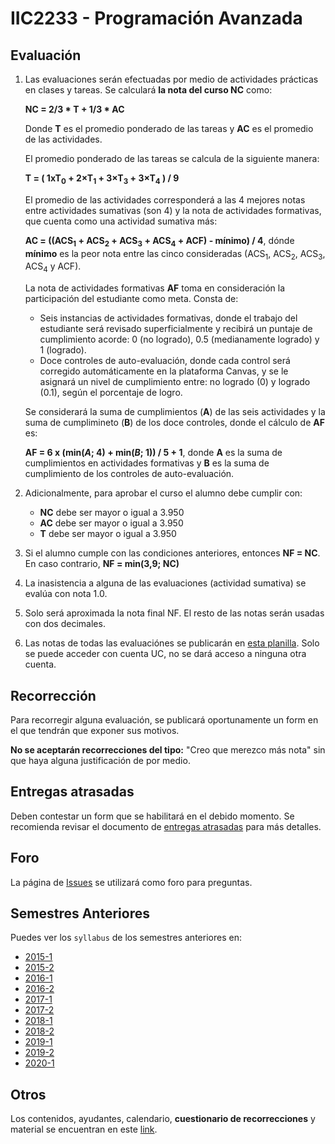 # IIC2233 - Programación Avanzada

## Evaluación

1. Las evaluaciones serán efectuadas por medio de actividades prácticas en clases y tareas. Se calculará **la nota del curso NC** como:

    **NC = 2/3 * T + 1/3 * AC**

    Donde **T** es el promedio ponderado de las tareas y **AC** es el promedio de las actividades.

    El promedio ponderado de las tareas se calcula de la siguiente manera:

    **T = ( 1xT<sub>0</sub> + 2×T<sub>1</sub> + 3×T<sub>3</sub> + 3×T<sub>4</sub> ) / 9**

    El promedio de las actividades corresponderá a las 4 mejores notas entre actividades sumativas (son 4) y la nota de actividades formativas, que cuenta como una actividad sumativa más:

    **AC = ((ACS<sub>1</sub> + ACS<sub>2</sub> + ACS<sub>3</sub> + ACS<sub>4</sub> + ACF) - mínimo) / 4**, dónde **mínimo** es la peor nota entre las cinco consideradas (ACS<sub>1</sub>, ACS<sub>2</sub>, ACS<sub>3</sub>, ACS<sub>4</sub> y ACF).

    La nota de actividades formativas **AF** toma en consideración la participación del estudiante como meta.
    Consta de:
    - Seis instancias de actividades formativas, donde el trabajo del estudiante será revisado superficialmente y recibirá un puntaje de cumplimiento acorde:
    0 (no logrado), 0.5 (medianamente logrado) y 1 (logrado).
    - Doce controles de auto-evaluación, donde cada control será corregido automáticamente en la plataforma Canvas, y se le asignará un nivel de cumplimiento entre: no logrado (0) y logrado (0.1), según el porcentaje de logro.

    Se considerará la suma de cumplimientos (**A**) de las seis actividades y la suma de cumplimineto (**B**) de los doce controles, donde el cálculo de **AF** es:

    **AF = 6 x (min(*A*; 4) + min(*B*; 1)) / 5 + 1**, donde **A** es la suma de cumplimientos en actividades formativas y **B** es la suma de cumplimiento de los controles de auto-evaluación.

2. Adicionalmente, para aprobar el curso el alumno debe cumplir con:

    - **NC** debe ser mayor o igual a 3.950
    - **AC** debe ser mayor o igual a 3.950
    - **T** debe ser mayor o igual a 3.950

3. Si el alumno cumple con las condiciones anteriores, entonces **NF = NC**. En caso contrario, **NF = min(3,9; NC)**

4. La inasistencia a alguna de las evaluaciones (actividad sumativa) se evalúa con nota 1.0.

5. Solo será aproximada la nota final NF. El resto de las notas serán usadas con dos decimales.

6. Las notas de todas las evaluaciónes se publicarán en [esta planilla](#). Solo se puede acceder con cuenta UC, no se dará acceso a ninguna otra cuenta.

## Recorrección

Para recorregir alguna evaluación, se publicará oportunamente un form en el que tendrán que exponer sus motivos.

**No se aceptarán recorrecciones del tipo:** "Creo que merezco más nota" sin que haya alguna justificación de por medio.

## Entregas atrasadas

Deben contestar un form que se habilitará en el debido momento. Se recomienda revisar el documento de [entregas atrasadas](https://github.com/IIC2233/syllabus/blob/master/Archivos%20Importantes/Terminos%20y%20condiciones%20para%20entregas%20atrasadas.md) para más detalles.

## Foro

La página de [Issues](../../issues) se utilizará como foro para preguntas.


## Semestres Anteriores

Puedes ver los `syllabus` de los semestres anteriores en:
- [2015-1](https://github.com/IIC2233-2015-1/syllabus)
- [2015-2](https://github.com/IIC2233-2015-2/syllabus)
- [2016-1](https://github.com/IIC2233-2016-1/syllabus)
- [2016-2](https://github.com/IIC2233-2016-02/Syllabus)
- [2017-1](https://github.com/IIC2233/Syllabus-2017-1)
- [2017-2](https://github.com/IIC2233/Syllabus-2017-2)
- [2018-1](https://github.com/IIC2233/Syllabus-2018-1)
- [2018-2](https://github.com/IIC2233/Syllabus-2018-2)
- [2019-1](https://github.com/IIC2233/syllabus-2019-1)
- [2019-2](https://github.com/IIC2233/syllabus-2019-2)
- [2020-1](https://github.com/IIC2233/syllabus-2020-1)

## Otros

Los contenidos, ayudantes, calendario, **cuestionario de recorrecciones** y material se encuentran en este [link](https://iic2233.github.io/).
